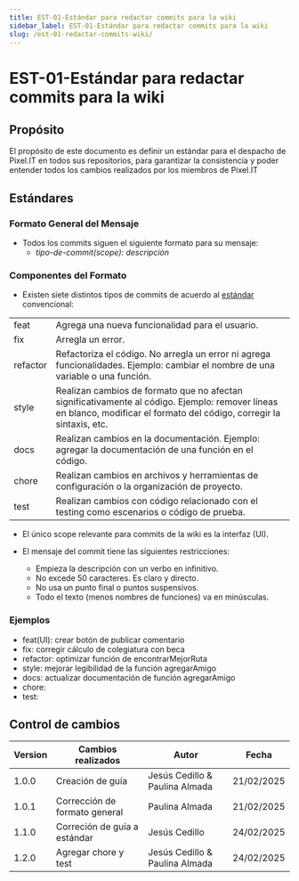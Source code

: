 ```yaml
---
title: EST-01-Estándar para redactar commits para la wiki
sidebar_label: EST-01-Estándar para redactar commits para la wiki
slug: /est-01-redactar-commits-wiki/
---
```


# EST-01-Estándar para redactar commits para la wiki

## Propósito
El propósito de este documento es definir un estándar para el despacho de Pixel.IT en todos sus repositorios, para garantizar la consistencia y poder entender todos los cambios realizados por los miembros de Pixel.IT

## Estándares

### Formato General del Mensaje
- Todos los commits siguen el siguiente formato para su mensaje:
    - *tipo-de-commit(scope): descripción*
    
### Componentes del Formato
- Existen siete distintos tipos de commits de acuerdo al [estándar](https://medium.com/@fatihsevencan/git-commit-standards-d76f2f5f5c7f) convencional:

<table>
  <tr>
    <td>feat</td>
    <td>Agrega una nueva funcionalidad para el usuario.</td>
  </tr>
  <tr>
    <td>fix</td>
    <td>Arregla un error.</td>
  </tr>
  <tr>
    <td>refactor</td>
    <td>Refactoriza el código. No arregla un error ni agrega funcionalidades. Ejemplo: cambiar el nombre de una variable o una función.</td>
  </tr>
  <tr>
    <td>style</td>
    <td>Realizan cambios de formato que no afectan significativamente al código. Ejemplo: remover líneas en blanco, modificar el formato del código, corregir la sintaxis, etc.</td>
  </tr>
  <tr>
    <td>docs</td>
    <td>Realizan cambios en la documentación. Ejemplo: agregar la documentación de una función en el código.</td>
  </tr>
  <tr>
    <td>chore</td>
    <td>Realizan cambios en archivos y herramientas de configuración o la organización de proyecto.</td>
  </tr>
  <tr>
    <td>test</td>
    <td>Realizan cambios con código relacionado con el testing como escenarios o código de prueba.</td>
  </tr>
</table>

- El único scope relevante para commits de la wiki es la interfaz (UI). 

- El mensaje del commit tiene las siguientes restricciones:
    - Empieza la descripción con un verbo en infinitivo.
    - No excede 50 caracteres. Es claro y directo.
    - No usa un punto final o puntos suspensivos.
    - Todo el texto (menos nombres de funciones) va en minúsculas.

### Ejemplos
- feat(UI): crear botón de publicar comentario
- fix: corregir cálculo de colegiatura con beca
- refactor: optimizar función de encontrarMejorRuta
- style: mejorar legibilidad de la función agregarAmigo
- docs: actualizar documentación de función agregarAmigo
- chore: 
- test: 

## Control de cambios

| Version | Cambios realizados    | Autor          | Fecha      |
| ------- | --------------------- | -------------- | ---------- |
| 1.0.0   | Creación de guía | Jesús Cedillo & Paulina Almada | 21/02/2025 |
| 1.0.1   | Corrección de formato general | Paulina Almada | 21/02/2025 |
| 1.1.0   | Correción de guía a estándar | Jesús Cedillo | 24/02/2025 |
| 1.2.0   | Agregar chore y test | Jesús Cedillo & Paulina Almada | 24/02/2025 |